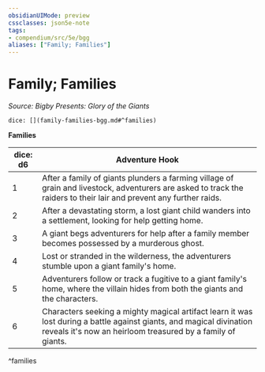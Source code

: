 ```yaml
---
obsidianUIMode: preview
cssclasses: json5e-note
tags:
- compendium/src/5e/bgg
aliases: ["Family; Families"]
---
```

# Family; Families
*Source: Bigby Presents: Glory of the Giants* 

`dice: [](family-families-bgg.md#^families)`

**Families**

| dice: d6 | Adventure Hook |
|----------|----------------|
| 1 | After a family of giants plunders a farming village of grain and livestock, adventurers are asked to track the raiders to their lair and prevent any further raids. |
| 2 | After a devastating storm, a lost giant child wanders into a settlement, looking for help getting home. |
| 3 | A giant begs adventurers for help after a family member becomes possessed by a murderous ghost. |
| 4 | Lost or stranded in the wilderness, the adventurers stumble upon a giant family's home. |
| 5 | Adventurers follow or track a fugitive to a giant family's home, where the villain hides from both the giants and the characters. |
| 6 | Characters seeking a mighty magical artifact learn it was lost during a battle against giants, and magical divination reveals it's now an heirloom treasured by a family of giants. |
^families